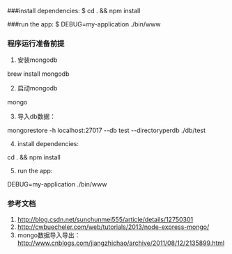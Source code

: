 ###install dependencies:
     $ cd . && npm install

###run the app:
     $ DEBUG=my-application ./bin/www


### 程序运行准备前提
1. 安装mongodb

brew install mongodb

2. 启动mongodb

mongo

3. 导入db数据：

mongorestore -h localhost:27017 --db  test --directoryperdb  ./db/test

4. install dependencies:

cd . && npm install

5. run the app:

DEBUG=my-application ./bin/www



### 参考文档
1. http://blog.csdn.net/sunchunmei555/article/details/12750301
2. http://cwbuecheler.com/web/tutorials/2013/node-express-mongo/
3. mongo数据导入导出： http://www.cnblogs.com/jiangzhichao/archive/2011/08/12/2135899.html

